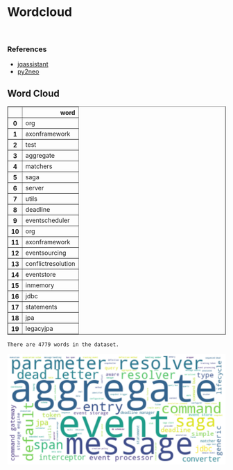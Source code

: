 # Wordcloud
<br>  

### References
- [jqassistant](https://jqassistant.org)
- [py2neo](https://py2neo.org/2021.1/)





## Word Cloud




<div>
<table border="1" class="dataframe">
  <thead>
    <tr style="text-align: right;">
      <th></th>
      <th>word</th>
    </tr>
  </thead>
  <tbody>
    <tr>
      <th>0</th>
      <td>org</td>
    </tr>
    <tr>
      <th>1</th>
      <td>axonframework</td>
    </tr>
    <tr>
      <th>2</th>
      <td>test</td>
    </tr>
    <tr>
      <th>3</th>
      <td>aggregate</td>
    </tr>
    <tr>
      <th>4</th>
      <td>matchers</td>
    </tr>
    <tr>
      <th>5</th>
      <td>saga</td>
    </tr>
    <tr>
      <th>6</th>
      <td>server</td>
    </tr>
    <tr>
      <th>7</th>
      <td>utils</td>
    </tr>
    <tr>
      <th>8</th>
      <td>deadline</td>
    </tr>
    <tr>
      <th>9</th>
      <td>eventscheduler</td>
    </tr>
    <tr>
      <th>10</th>
      <td>org</td>
    </tr>
    <tr>
      <th>11</th>
      <td>axonframework</td>
    </tr>
    <tr>
      <th>12</th>
      <td>eventsourcing</td>
    </tr>
    <tr>
      <th>13</th>
      <td>conflictresolution</td>
    </tr>
    <tr>
      <th>14</th>
      <td>eventstore</td>
    </tr>
    <tr>
      <th>15</th>
      <td>inmemory</td>
    </tr>
    <tr>
      <th>16</th>
      <td>jdbc</td>
    </tr>
    <tr>
      <th>17</th>
      <td>statements</td>
    </tr>
    <tr>
      <th>18</th>
      <td>jpa</td>
    </tr>
    <tr>
      <th>19</th>
      <td>legacyjpa</td>
    </tr>
  </tbody>
</table>
</div>



    There are 4779 words in the dataset.



    
![png](Wordcloud_files/Wordcloud_10_1.png)
    

